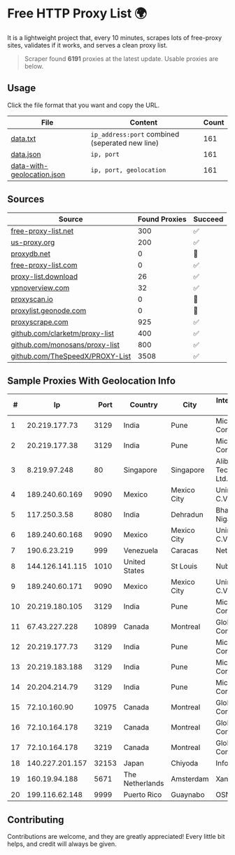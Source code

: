
# Free HTTP Proxy List 🌍

It is a lightweight project that, every 10 minutes, scrapes lots of free-proxy sites, validates if it works, and serves a clean proxy list.


> Scraper found **6191** proxies at the latest update. Usable proxies are below.

## Usage

Click the file format that you want and copy the URL.


|File|Content|Count|
|----|-------|-----|
|[data.txt](https://raw.githubusercontent.com/themiralay/Proxy-List-World/master/data.txt)|`ip_address:port` combined (seperated new line)|161|
|[data.json](https://raw.githubusercontent.com/themiralay/Proxy-List-World/master/data.json)|`ip, port`|161|
|[data-with-geolocation.json](https://raw.githubusercontent.com/themiralay/Proxy-List-World/master/data-with-geolocation.json)|`ip, port, geolocation`|161|

## Sources

|Source|Found Proxies|Succeed|
|------|-------------|-------|
|[free-proxy-list.net](https://free-proxy-list.net)|300|✅|
|[us-proxy.org](https://www.us-proxy.org)|200|✅|
|[proxydb.net](http://proxydb.net)|0|🚫|
|[free-proxy-list.com](https://free-proxy-list.com/?page=&port=&type%5B%5D=http&type%5B%5D=https&up_time=0&search=Search)|0|✅|
|[proxy-list.download](https://www.proxy-list.download/HTTP)|26|✅|
|[vpnoverview.com](https://vpnoverview.com/privacy/anonymous-browsing/free-proxy-servers)|32|✅|
|[proxyscan.io](https://www.proxyscan.io)|0|🚫|
|[proxylist.geonode.com](https://proxylist.geonode.com/api/proxy-list?limit=300&page=1&sort_by=lastChecked&sort_type=desc&protocols=http,https)|0|🚫|
|[proxyscrape.com](https://api.proxyscrape.com/v2/?request=displayproxies&protocol=http&timeout=10000&country=all&ssl=all&anonymity=all)|925|✅|
|[github.com/clarketm/proxy-list](https://raw.githubusercontent.com/clarketm/proxy-list/master/proxy-list-raw.txt)|400|✅|
|[github.com/monosans/proxy-list](https://raw.githubusercontent.com/monosans/proxy-list/main/proxies/http.txt)|800|✅|
|[github.com/TheSpeedX/PROXY-List](https://raw.githubusercontent.com/TheSpeedX/PROXY-List/master/http.txt)|3508|✅|


## Sample Proxies With Geolocation Info

|#|Ip|Port|Country|City|Internet Service Provider|
|-|--|----|-------|----|-------------------------|
|1|20.219.177.73|3129|India|Pune|Microsoft Corporation|
|2|20.219.177.38|3129|India|Pune|Microsoft Corporation|
|3|8.219.97.248|80|Singapore|Singapore|Alibaba (US) Technology Co., Ltd.|
|4|189.240.60.169|9090|Mexico|Mexico City|Uninet S.A. de C.V.|
|5|117.250.3.58|8080|India|Dehradun|Bharat Sanchar Nigam Ltd|
|6|189.240.60.168|9090|Mexico|Mexico City|Uninet S.A. de C.V.|
|7|190.6.23.219|999|Venezuela|Caracas|Net Uno|
|8|144.126.141.115|1010|United States|St Louis|Nubes, LLC|
|9|189.240.60.171|9090|Mexico|Mexico City|Uninet S.A. de C.V.|
|10|20.219.180.105|3129|India|Pune|Microsoft Corporation|
|11|67.43.227.228|10899|Canada|Montreal|GloboTech Communications|
|12|20.219.177.73|3129|India|Pune|Microsoft Corporation|
|13|20.219.183.188|3129|India|Pune|Microsoft Corporation|
|14|20.204.214.79|3129|India|Pune|Microsoft Corporation|
|15|72.10.160.90|10975|Canada|Montreal|GloboTech Communications|
|16|72.10.164.178|3219|Canada|Montreal|GloboTech Communications|
|17|72.10.164.178|3219|Canada|Montreal|GloboTech Communications|
|18|140.227.201.157|32153|Japan|Chiyoda|InfoSphere|
|19|160.19.94.188|5671|The Netherlands|Amsterdam|Xantho UAB|
|20|199.116.62.148|9999|Puerto Rico|Guaynabo|OSNET Wireless|



## Contributing

Contributions are welcome, and they are greatly appreciated! Every
little bit helps, and credit will always be given.

